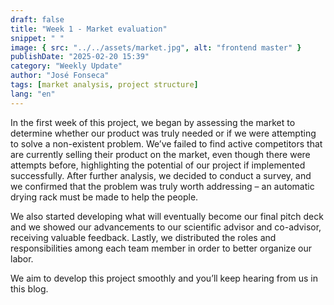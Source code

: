 ```yaml
---
draft: false
title: "Week 1 - Market evaluation"
snippet: " "
image: { src: "../../assets/market.jpg", alt: "frontend master" }
publishDate: "2025-02-20 15:39"
category: "Weekly Update"
author: "José Fonseca"
tags: [market analysis, project structure]
lang: "en"
---
```


In the first week of this project, we began by assessing the market to determine whether our product was truly needed or if we were attempting to solve a non-existent problem. We’ve failed to find active competitors that are currently selling their product on the market, even though there were attempts before, highlighting the potential of our project if implemented successfully. After further analysis, we decided to conduct a survey, and we confirmed that the problem was truly worth addressing – an automatic drying rack must be made to help the people.

We also started developing what will eventually become our final pitch deck and we showed our advancements to our scientific advisor and co-advisor, receiving valuable feedback. Lastly, we distributed the roles and responsibilities among each team member in order to better organize our labor.

We aim to develop this project smoothly and you’ll keep hearing from us in this blog.
